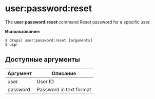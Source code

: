 # user:password:reset
The **user:password:reset** command Reset password for a specific user.

**Использование:**
```
$ drupal user:password:reset [arguments] 
$ uspr  
```

## Доступные аргументы
Аргумент | Описание
---------|-------------
user | User ID
password | Password in text format
